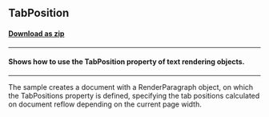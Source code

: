 ## TabPosition
#### [Download as zip](https://grapecity.github.io/DownGit/#/home?url=https://github.com/GrapeCity/ComponentOne-WinForms-Samples/tree/master/Core\PrintDocument\CS\TabPosition)
____
#### Shows how to use the TabPosition property of text rendering objects.
____
The sample creates a document with a RenderParagraph object, on which the TabPositions property is defined, specifying the tab positions calculated on document reflow depending on the current page width.
